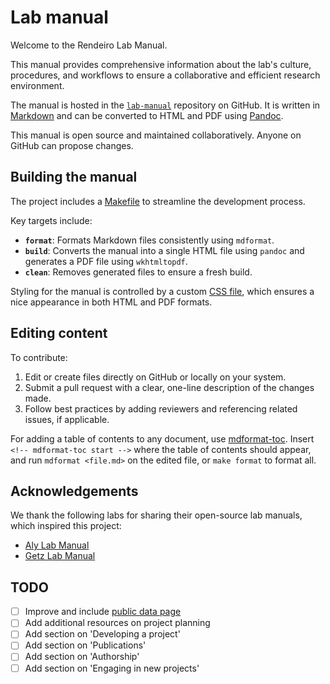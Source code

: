 <div style="page-break-after: always;"></div>

# Lab manual

Welcome to the Rendeiro Lab Manual.

This manual provides comprehensive information about the lab's culture, procedures, and workflows to ensure a collaborative and efficient research environment.

The manual is hosted in the [`lab-manual`](https://github.com/rendeirolab/lab-manual/) repository on GitHub. It is written in [Markdown](https://daringfireball.net/projects/markdown/) and can be converted to HTML and PDF using [Pandoc](https://pandoc.org/).

This manual is open source and maintained collaboratively. Anyone on GitHub can propose changes.

## Building the manual

The project includes a [Makefile](https://github.com/rendeirolab/lab-manual/blob/main/Makefile) to streamline the development process.

Key targets include:

- **`format`**: Formats Markdown files consistently using `mdformat`.
- **`build`**: Converts the manual into a single HTML file using `pandoc` and generates a PDF file using `wkhtmltopdf`.
- **`clean`**: Removes generated files to ensure a fresh build.

Styling for the manual is controlled by a custom [CSS file](assets/style.css), which ensures a nice appearance in both HTML and PDF formats.

## Editing content

To contribute:
1. Edit or create files directly on GitHub or locally on your system.
2. Submit a pull request with a clear, one-line description of the changes made.
3. Follow best practices by adding reviewers and referencing related issues, if applicable.

For adding a table of contents to any document, use [mdformat-toc](https://github.com/hukkin/mdformat-toc). Insert ```<!-- mdformat-toc start -->``` where the table of contents should appear, and run `mdformat <file.md>` on the edited file, or `make format` to format all.

## Acknowledgements

We thank the following labs for sharing their open-source lab manuals, which inspired this project:

- [Aly Lab Manual](https://github.com/alylab/labmanual)
- [Getz Lab Manual](https://github.com/getzlab/getzlab.github.io)


## TODO

- [ ] Improve and include [public data page](source/public_data.md)
- [ ] Add additional resources on project planning
- [ ] Add section on 'Developing a project'
- [ ] Add section on 'Publications'
- [ ] Add section on 'Authorship'
- [ ] Add section on 'Engaging in new projects'
